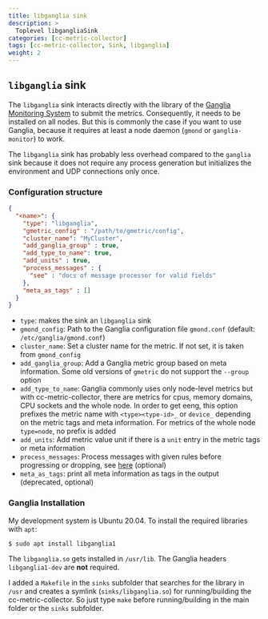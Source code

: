 ```yaml
---
title: libganglia sink
description: >
  Toplevel libgangliaSink
categories: [cc-metric-collector]
tags: [cc-metric-collector, Sink, libganglia]
weight: 2
---
```


## `libganglia` sink

The `libganglia` sink interacts directly with the library of the [Ganglia Monitoring System](http://ganglia.info/) to submit the metrics. Consequently, it needs to be installed on all nodes. But this is commonly the case if you want to use Ganglia, because it requires at least a node daemon (`gmond` or `ganglia-monitor`) to work.

The `libganglia` sink has probably less overhead compared to the `ganglia` sink because it does not require any process generation but initializes the environment and UDP connections only once.


### Configuration structure

```json
{
  "<name>": {
    "type": "libganglia",
    "gmetric_config" : "/path/to/gmetric/config",
    "cluster_name": "MyCluster",
    "add_ganglia_group" : true,
    "add_type_to_name": true,
    "add_units" : true,
    "process_messages" : {
      "see" : "docs of message processor for valid fields"
    },
    "meta_as_tags" : []
  }
}
```

- `type`: makes the sink an `libganglia` sink
- `gmond_config`: Path to the Ganglia configuration file `gmond.conf` (default: `/etc/ganglia/gmond.conf`)
- `cluster_name`: Set a cluster name for the metric. If not set, it is taken from `gmond_config`
- `add_ganglia_group`: Add a Ganglia metric group based on meta information. Some old versions of `gmetric` do not support the `--group` option
- `add_type_to_name`: Ganglia commonly uses only node-level metrics but with cc-metric-collector, there are metrics for cpus, memory domains, CPU sockets and the whole node. In order to get  eeng, this option prefixes the metric name with `<type><type-id>_` or `device_` depending on the metric tags and meta information. For metrics of the whole node `type=node`, no prefix is added
- `add_units`: Add metric value unit if there is a `unit` entry in the metric tags or meta information
- `process_messages`: Process messages with given rules before progressing or dropping, see [here](../pkg/messageProcessor/README.md)  (optional)
- `meta_as_tags`: print all meta information as tags in the output (deprecated, optional)

### Ganglia Installation

My development system is Ubuntu 20.04. To install the required libraries with `apt`:

```
$ sudo apt install libganglia1
```

The `libganglia.so` gets installed in `/usr/lib`. The Ganglia headers `libganglia1-dev` are **not** required.

I added a `Makefile` in the `sinks` subfolder that searches for the library in `/usr` and creates a symlink (`sinks/libganglia.so`) for running/building the cc-metric-collector. So just type `make` before running/building in the main folder or the `sinks` subfolder.